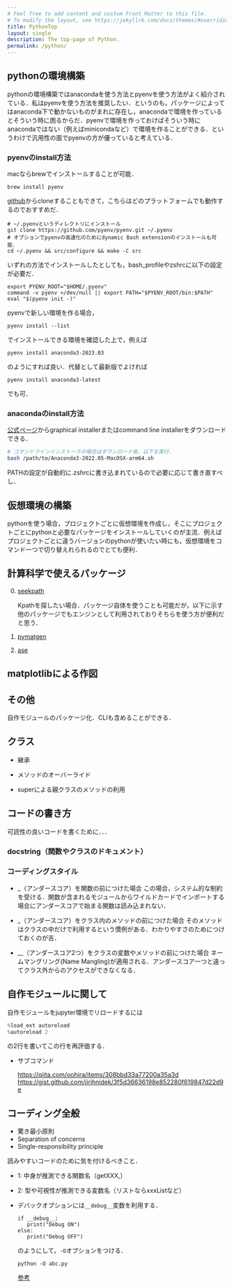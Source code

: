 ```yaml
---
# Feel free to add content and custom Front Matter to this file.
# To modify the layout, see https://jekyllrb.com/docs/themes/#overriding-theme-defaults
title: PythonTop
layout: single
description: The top-page of Python.
permalink: /python/
---
```



## pythonの環境構築

pythonの環境構築ではanacondaを使う方法とpyenvを使う方法がよく紹介されている．私はpyenvを使う方法を推奨したい．というのも，パッケージによってはanaconda下で動かないものがまれに存在し，anacondaで環境を作っているとそういう時に困るからだ．pyenvで環境を作っておけばそういう時にanacondaではない（例えばminicondaなど）で環境を作ることができる．というわけで汎用性の面でpyenvの方が優っていると考えている．

### pyenvのinstall方法

macならbrewでインストールすることが可能．

```
brew install pyenv
```

[github](https://github.com/pyenv/pyenv)からcloneすることもできて，こちらはどのプラットフォームでも動作するのでおすすめだ．

```
# ~/.pyenvというディレクトリにインストール
git clone https://github.com/pyenv/pyenv.git ~/.pyenv
# オプションでpyenvの高速化のためにdynamic Bash extensionのインストールも可能．
cd ~/.pyenv && src/configure && make -C src
```

いずれの方法でインストールしたとしても，bash_profileやzshrcに以下の設定が必要だ．

```
export PYENV_ROOT="$HOME/.pyenv"
command -v pyenv >/dev/null || export PATH="$PYENV_ROOT/bin:$PATH"
eval "$(pyenv init -)"
```

pyenvで新しい環境を作る場合，

```
pyenv install --list
```

でインストールできる環境を確認した上で，例えば

```
pyenv install anaconda3-2023.03
```

のようにすれば良い．代替として最新版でよければ

```
pyenv install anaconda3-latest
```

でも可．

### anacondaのinstall方法

[公式ページ](https://www.anaconda.com/products/distribution)からgraphical installerまたはcommand line installerをダウンロードできる．
<!-- https://repo.anaconda.com/archive/Anaconda3-2022.05-MacOSX-arm64.sh -->

```bash
# コマンドラインインストーラの場合はダウンロード後，以下を実行．
bash /path/to/Anaconda3-2022.05-MacOSX-arm64.sh
```

PATHの設定が自動的に.zshrcに書き込まれているので必要に応じて書き直すべし．

<!--export PATH=~/anaconda3/bin:$PATH -->

## 仮想環境の構築

pythonを使う場合，プロジェクトごとに仮想環境を作成し，そこにプロジェクトごとにpythonと必要なパッケージをインストールしていくのが主流．例えばプロジェクトごとに違うバージョンのpythonが使いたい時にも，仮想環境をコマンド一つで切り替えれられるのでとても便利．


## 計算科学で使えるパッケージ

0. [seekpath](https://seekpath.readthedocs.io/en/latest/maindoc.html)

    Kpathを探したい場合．パッケージ自体を使うことも可能だが，以下に示す他のパッケージでもエンジンとして利用されておりそちらを使う方が便利だと思う．

1. [pymatgen](pymatgen.md)


2. [ase](ase.md)



## matplotlibによる作図

<!-- https://qiita.com/TomokIshii/items/3a26ee4453f535a69e9e -->

## その他

自作モジュールのパッケージ化．CLIも含めることができる．
<!-- https://gist.github.com/3panda/7508508a89bd1ea1990217142eaf3c9c  -->
<!-- https://qtatsu.hatenablog.com/entry/2021/01/03/171032 -->

## クラス

- 継承
<!-- https://code-graffiti.com/class-inheritance-in-python/ -->

<!-- https://atmarkit.itmedia.co.jp/ait/articles/2001/28/news013.html　-->
- メソッドのオーバーライド

- superによる親クラスのメソッドの利用
<!-- https://djangobrothers.com/blogs/python_class_inheritance/ -->


## コードの書き方

可読性の良いコードを書くために．．．


### docstring（関数やクラスのドキュメント）

<!-- https://qiita.com/simonritchie/items/49e0813508cad4876b5a -->

### コーディングスタイル

<!-- https://peps.python.org/pep-0008/#imports -->

<!-- https://mako-note.com/ja/python-underscore/#:~:text=1%E3%81%A4%E4%BB%98%E4%B8%8E-,%E3%82%AF%E3%83%A9%E3%82%B9%E5%86%85%E3%81%AE%E5%A4%89%E6%95%B0%E3%82%84%E3%83%A1%E3%82%BD%E3%83%83%E3%83%89%E3%81%AE%E5%85%88%E9%A0%AD%E3%81%AB%E3%82%A2%E3%83%B3%E3%83%80%E3%83%BC,%E5%A4%89%E6%95%B0%E3%83%BB%E3%83%A1%E3%82%BD%E3%83%83%E3%83%89%E3%81%A8%E3%81%84%E3%81%86%E3%81%93%E3%81%A8%E3%81%A7%E3%81%99%E3%80%82 -->

- _（アンダースコア）を関数の前につけた場合
    この場合，システム的な制約を受ける．関数が含まれるモジュールからワイルドカードでインポートする場合にアンダースコアで始まる関数は読み込まれない．

- _（アンダースコア）をクラス内のメソッドの前につけた場合
    そのメソッドはクラスの中だけで利用するという慣例がある．わかりやすさのためにつけておくのが吉．

- __（アンダースコア2つ）をクラスの変数やメソッドの前につけた場合
    ネームマングリング(Name Mangling)が適用される．アンダースコア一つと違ってクラス外からのアクセスができなくなる．

## 自作モジュールに関して

<!-- https://qiita.com/kzkadc/items/e4fc7bc9c003de1eb6d0 -->


自作モジュールをjupyter環境でリロードするには

```python
%load_ext autoreload
%autoreload 2 
```

の2行を書いてこの行を再評価する．

- サブコマンド
  
  https://qiita.com/oohira/items/308bbd33a77200a35a3d
  https://gist.github.com/jirihnidek/3f5d36636198e852280f619847d22d9e



<!-- https://sandmark.hateblo.jp/entry/2017/10/22/180000 -->


## コーディング全般

<!--
読みやすいコードのために
https://future-architect.github.io/articles/20190610/
https://qiita.com/icoxfog417/items/f737d6c84b733f649461
https://engineering.linecorp.com/ja/blog/code-readability-vol3/
https://qiita.com/qython/items/1f7416bbb29f48a153bb
-->

- 驚き最小原則
- Separation of concerns
- Single-responsibility principle

読みやすいコードのために気を付けるべきこと．

- 1: 中身が推測できる関数名（getXXX,）
- 2: 型や可視性が推測できる変数名（リストならxxxListなど）

- デバックオプションには`__debug__`変数を利用する．
  ```
  if __debug__:
     print("Debug ON")
  else:
     print("Debug OFF")
  ```
  のようにして，`-O`オプションをつける．
  ```
  python -O abc.py
  ```
  [参考](https://stackoverflow.com/questions/13352677/python-equivalent-for-ifdef-debug)
